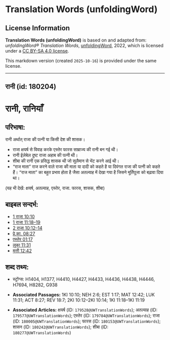 # Translation Words (unfoldingWord)

## License Information

**Translation Words (unfoldingWord)** is based on and adapted from: _unfoldingWord® Translation Words_, [unfoldingWord](https://unfoldingword.org/utw), 2022, which is licensed under a [CC BY-SA 4.0 license](https://creativecommons.org/licenses/by-sa/4.0/legalcode.en).

This markdown version (created `2025-10-16`) is provided under the same license.



--------------------------------

## रानी (id: 180204)

रानी, रानियाँ
=============

परिभाषा:
--------

रानी अर्थात् राजा की पत्नी या किसी देश की शासक।

* राजा क्षयर्ष से विवाह करके एस्तेर फारस साम्राज्य की रानी बन गई थी।
* रानी ईज़ेबेल दुष्ट राजा अहाब की पत्नी थी।
* शीबा की रानी एक प्रसिद्ध शासक थी जो सुलैमान से भेंट करने आई थी।
* “राज माता” राज करने वाले राजा की माता या दादी को कहते है या दिवंगत राजा की पत्नी को कहते हैं। “राज माता” का बहुत प्रभाव होता है जैसा अतल्याह में देखा गया है जिसने मूर्तिपूजा को बढ़ावा दिया था।

(यह भी देखें: क्षयर्ष, अतल्याह, एस्तेर, राजा. फारस, शासक, शीबा)

बाइबल सन्दर्भ:
--------------

* [1 राजा 10:10](https://ref.ly/1Kgs0:0)
* [1 राजा 11:18–19](https://ref.ly/1Kgs0:0)
* [2 राजा 10:12–14](https://ref.ly/2Kgs0:0)
* [प्रे.का. 08:27](https://ref.ly/Acts8:27)
* [एस्तेर 01:17](https://ref.ly/Esth1:17)
* [लूका 11:31](https://ref.ly/Luke11:31)
* [मत्ती 12:42](https://ref.ly/Matt12:42)

शब्द तथ्य:
----------

* स्ट्रोंग्स: H1404, H1377, H4410, H4427, H4433, H4436, H4438, H4446, H7694, H8282, G938

* **Associated Passages:** 1KI 10:10; NEH 2:6; EST 1:17; MAT 12:42; LUK 11:31; ACT 8:27; REV 18:7; 2KI 10:12–2KI 10:14; 1KI 11:18–1KI 11:19
* **Associated Articles:** क्षयर्ष (ID: `179528@UWTranslationWords`); अतल्याह (ID: `179577@UWTranslationWords`); एस्तेर (ID: `179784@UWTranslationWords`); राजा (ID: `180005@UWTranslationWords`); फारस (ID: `180153@UWTranslationWords`); शासन (ID: `180242@UWTranslationWords`); शीबा (ID: `180277@UWTranslationWords`)

